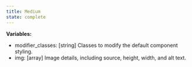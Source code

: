 ```yaml
---
title: Medium
state: complete
---
```


__Variables:__
* modifier_classes: [string] Classes to modify the default component styling.
* img: [array] Image details, including source, height, width, and alt text.
